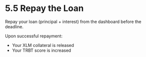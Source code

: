 # 5.5 Repay the Loan

Repay your loan (principal + interest) from the dashboard before the deadline.

Upon successful repayment:
- Your XLM collateral is released
- Your TRBT score is increased